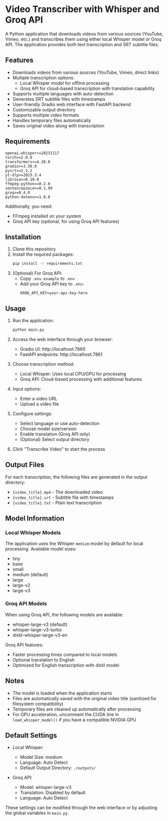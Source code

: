 # Video Transcriber with Whisper and Groq API

A Python application that downloads videos from various sources (YouTube, Vimeo, etc.) and transcribes them using either local Whisper model or Groq API. The application provides both text transcription and SRT subtitle files.

## Features

- Downloads videos from various sources (YouTube, Vimeo, direct links)
- Multiple transcription options:
  - Local Whisper model for offline processing
  - Groq API for cloud-based transcription with translation capability
- Supports multiple languages with auto-detection
- Generates SRT subtitle files with timestamps
- User-friendly Gradio web interface with FastAPI backend
- Customizable output directory
- Supports multiple video formats
- Handles temporary files automatically
- Saves original video along with transcription

## Requirements

```
openai-whisper>=20231117
torch>=2.0.0
transformers>=4.30.0
gradio>=3.50.0
pysrt>=1.1.2
yt-dlp>=2023.3.4
librosa>=0.10.0
ffmpeg-python>=0.2.0
sentencepiece>=0.1.99
groq>=0.4.0
python-dotenv>=1.0.0
```

Additionally, you need:

- FFmpeg installed on your system
- Groq API key (optional, for using Groq API features)

## Installation

1. Clone this repository
2. Install the required packages:
   ```bash
   pip install -r requirements.txt
   ```
3. (Optional) For Groq API:
   - Copy `.env.example` to `.env`
   - Add your Groq API key to `.env`:
     ```
     GROQ_API_KEY=your-api-key-here
     ```

## Usage

1. Run the application:

   ```bash
   python main.py
   ```

2. Access the web interface through your browser:

   - Gradio UI: http://localhost:7860
   - FastAPI endpoints: http://localhost:7861

3. Choose transcription method:

   - Local Whisper: Uses local CPU/GPU for processing
   - Groq API: Cloud-based processing with additional features

4. Input options:

   - Enter a video URL
   - Upload a video file

5. Configure settings:

   - Select language or use auto-detection
   - Choose model size/version
   - Enable translation (Groq API only)
   - (Optional) Select output directory

6. Click "Transcribe Video" to start the process

## Output Files

For each transcription, the following files are generated in the output directory:

- `{video_title}.mp4` - The downloaded video
- `{video_title}.srt` - Subtitle file with timestamps
- `{video_title}.txt` - Plain text transcription

## Model Information

### Local Whisper Models

The application uses the Whisper `medium` model by default for local processing. Available model sizes:

- tiny
- base
- small
- medium (default)
- large
- large-v2
- large-v3

### Groq API Models

When using Groq API, the following models are available:

- whisper-large-v3 (default)
- whisper-large-v3-turbo
- distil-whisper-large-v3-en

Groq API features:

- Faster processing times compared to local models
- Optional translation to English
- Optimized for English transcription with distil model

## Notes

- The model is loaded when the application starts
- Files are automatically saved with the original video title (sanitized for filesystem compatibility)
- Temporary files are cleaned up automatically after processing
- For GPU acceleration, uncomment the CUDA line in `load_whisper_model()` if you have a compatible NVIDIA GPU

## Default Settings

- Local Whisper:

  - Model Size: medium
  - Language: Auto Detect
  - Default Output Directory: `./outputs/`

- Groq API:
  - Model: whisper-large-v3
  - Translation: Disabled by default
  - Language: Auto Detect

These settings can be modified through the web interface or by adjusting the global variables in `main.py`.
